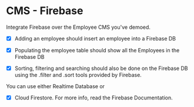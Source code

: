 # CMS - Firebase

Integrate Firebase over the Employee CMS you've demoed.


- [x] Adding an employee should insert an employee into a Firebase DB
- [x] Populating the employee table should show all the Employees in the Firebase DB


- [x] Sorting, filtering and searching should also be done on the Firebase DB using the .filter and .sort tools provided by Firebase.

You can use either Realtime Database or  
- [x] Cloud Firestore.
For more info, read the Firebase Documentation.


